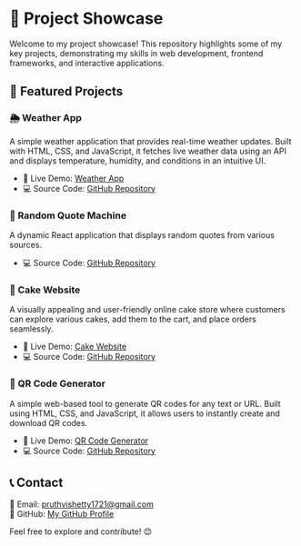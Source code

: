 # 🚀 Project Showcase

Welcome to my project showcase! This repository highlights some of my key projects, demonstrating my skills in web development, frontend frameworks, and interactive applications.

## 📌 Featured Projects

### 🌦️ Weather App
A simple weather application that provides real-time weather updates. Built with HTML, CSS, and JavaScript, it fetches live weather data using an API and displays temperature, humidity, and conditions in an intuitive UI.
- 🔗 Live Demo: [Weather App](https://pruthvishetty1789.github.io/Weather-App/)
- 💻 Source Code: [GitHub Repository](https://github.com/pruthvishetty1789/Weather-App)

### 💬 Random Quote Machine
A dynamic React application that displays random quotes from various sources.
- 💻 Source Code: [GitHub Repository](https://github.com/pruthvishetty1789/random-quote-generator)

### 🎂 Cake Website
A visually appealing and user-friendly online cake store where customers can explore various cakes, add them to the cart, and place orders seamlessly.
- 🔗 Live Demo: [Cake Website](https://pruthvishetty1789.github.io/Cake_website/)
- 💻 Source Code: [GitHub Repository](https://github.com/pruthvishetty1789/Cake_website)

### 🔳 QR Code Generator
A simple web-based tool to generate QR codes for any text or URL. Built using HTML, CSS, and JavaScript, it allows users to instantly create and download QR codes.
- 🔗 Live Demo: [QR Code Generator](https://pruthvishetty1789.github.io/QR-code-generator/)
- 💻 Source Code: [GitHub Repository](https://github.com/pruthvishetty1789/QR-code-generator)

## 📞 Contact
📧 Email: pruthvishetty1721@gmail.com  
🐙 GitHub: [My GitHub Profile](https://github.com/pruthvishetty1789)

Feel free to explore and contribute! 😊
